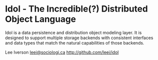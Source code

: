 Idol - The Incredible(?) Distributed Object Language
======

Idol is a data persistence and distribution object modeling layer. It is
designed to support multiple storage backends with consistent interfaces and
data types that match the natural capabilities of those backends.

Lee Iverson
leei@sociologi.ca
http://github.com/leei/idol
